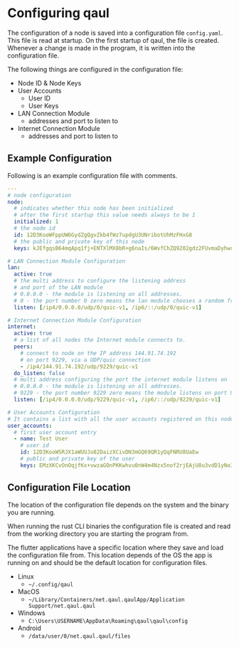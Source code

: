 # Configuring qaul

The configuration of a node is saved into a configuration file `config.yaml`.
This file is read at startup.
On the first startup of qaul, the file is created.
Whenever a change is made in the program, it is written into the configuration file.

The following things are configured in the configuration file:

* Node ID & Node Keys
* User Accounts
  * User ID
  * User Keys
* LAN Connection Module
  * addresses and port to listen to
* Internet Connection Module
  * addresses and port to listen to

## Example Configuration

Following is an example configuration file with comments.

```yaml
---
# node configuration
node:
  # indicates whether this node has been initialized
  # after the first startup this value needs always to be 1
  initialized: 1
  # the node id
  id: 12D3KooWFppUW6GydZgQgvZkb4fWz7updgU3UNribotUhMzFHxG8
  # the public and private key of this node
  keys: kJEfgqsB64mqApq1fj+ENTXlMX8bR+g6naIs/6WvfChZQ9202gdz2FUvmaDyhwddiwi/HUv1UzQn2xkmLL6CKQ==

# LAN Connection Module Configuration
lan:
  active: true
  # the multi address to configure the listening address 
  # and port of the LAN module
  # 0.0.0.0 - the module is listening on all addresses.
  # 0 - the port number 0 zero means the lan module chooses a random free port
  listen: [/ip4/0.0.0.0/udp/0/quic-v1, /ip6/::/udp/0/quic-v1]

# Internet Connection Module Configuration
internet:
  active: true
  # a list of all nodes the Internet module connects to.
  peers:
    # connect to node on the IP address 144.91.74.192
    # on port 9229, via a UDP/quic connection
    - /ip4/144.91.74.192/udp/9229/quic-v1
  do_listen: false
  # multi address configuring the port the internet module listens on
  # 0.0.0.0 - the module is listening on all addresses.
  # 9229 - the port number 9229 zero means the module listens on port 9229 for incoming connections
  listen: [/ip4/0.0.0.0/udp/9229/quic-v1, /ip6/::/udp/9229/quic-v1]

# User Accounts Configuration
# It contains a list with all the user accounts registered on this node
user_accounts:
  # first user account entry
  - name: Test User
    # user id
    id: 12D3KooWSRJX1aWUUJo82DaizXCivDN3mGQ69QR1yQqFNRU8UaEw
    # public and private key of the user
    keys: EMzXKCvOnOqjfKx+vwzaGOnPKKwhvu0nW4m4Nzx5nof2rjEAjU8u3vdD1yNo3j3FVg3qjV2VgiP3XkNo3Wz21A==
```

## Configuration File Location

The location of the configuration file depends on the system and the
binary you are running.

When running the rust CLI binaries the configuration file is created and
read from the working directory you are starting the program from.

The flutter applications have a specific location where they save and load the
configuration file from.
This location depends of the OS the app is running on and should be the default
location for configuration files.

* Linux
  * `~/.config/qaul`
* MacOS
  * `~/Library/Containers/net.qaul.qaulApp/Application Support/net.qaul.qaul`
* Windows
  * `C:\Users\USERNAME\AppData\Roaming\qaul\qaul\config`
* Android
  * `/data/user/0/net.qaul.qaul/files`

